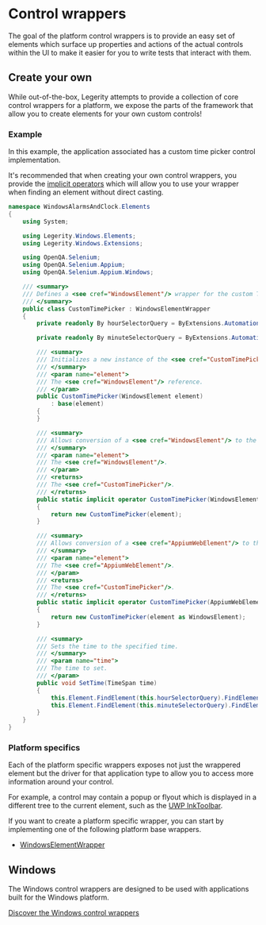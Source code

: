 # Control wrappers

The goal of the platform control wrappers is to provide an easy set of elements which surface up properties and actions of the actual controls within the UI to make it easier for you to write tests that interact with them. 

## Create your own

While out-of-the-box, Legerity attempts to provide a collection of core control wrappers for a platform, we expose the parts of the framework that allow you to create elements for your own custom controls!

### Example

In this example, the application associated has a custom time picker control implementation.

It's recommended that when creating your own control wrappers, you provide the [implicit operators](https://docs.microsoft.com/en-us/dotnet/csharp/language-reference/operators/user-defined-conversion-operators) which will allow you to use your wrapper when finding an element without direct casting.

```csharp
namespace WindowsAlarmsAndClock.Elements
{
    using System;

    using Legerity.Windows.Elements;
    using Legerity.Windows.Extensions;

    using OpenQA.Selenium;
    using OpenQA.Selenium.Appium;
    using OpenQA.Selenium.Appium.Windows;

    /// <summary>
    /// Defines a <see cref="WindowsElement"/> wrapper for the custom TimePicker control.
    /// </summary>
    public class CustomTimePicker : WindowsElementWrapper
    {
        private readonly By hourSelectorQuery = ByExtensions.AutomationId("HourLoopingSelector");

        private readonly By minuteSelectorQuery = ByExtensions.AutomationId("MinuteLoopingSelector");

        /// <summary>
        /// Initializes a new instance of the <see cref="CustomTimePicker"/> class.
        /// </summary>
        /// <param name="element">
        /// The <see cref="WindowsElement"/> reference.
        /// </param>
        public CustomTimePicker(WindowsElement element)
            : base(element)
        {
        }

        /// <summary>
        /// Allows conversion of a <see cref="WindowsElement"/> to the <see cref="CustomTimePicker"/> without direct casting.
        /// </summary>
        /// <param name="element">
        /// The <see cref="WindowsElement"/>.
        /// </param>
        /// <returns>
        /// The <see cref="CustomTimePicker"/>.
        /// </returns>
        public static implicit operator CustomTimePicker(WindowsElement element)
        {
            return new CustomTimePicker(element);
        }

        /// <summary>
        /// Allows conversion of a <see cref="AppiumWebElement"/> to the <see cref="CustomTimePicker"/> without direct casting.
        /// </summary>
        /// <param name="element">
        /// The <see cref="AppiumWebElement"/>.
        /// </param>
        /// <returns>
        /// The <see cref="CustomTimePicker"/>.
        /// </returns>
        public static implicit operator CustomTimePicker(AppiumWebElement element)
        {
            return new CustomTimePicker(element as WindowsElement);
        }

        /// <summary>
        /// Sets the time to the specified time.
        /// </summary>
        /// <param name="time">
        /// The time to set.
        /// </param>
        public void SetTime(TimeSpan time)
        {
            this.Element.FindElement(this.hourSelectorQuery).FindElementByName(time.ToString("%h")).Click();
            this.Element.FindElement(this.minuteSelectorQuery).FindElementByName(time.ToString("mm")).Click();
        }
    }
}
```

### Platform specifics

Each of the platform specific wrappers exposes not just the wrappered element but the driver for that application type to allow you to access more information around your control.

For example, a control may contain a popup or flyout which is displayed in a different tree to the current element, such as the [UWP InkToolbar](../src/Legerity/Windows/Elements/Core/InkToolbar.cs).

If you want to create a platform specific wrapper, you can start by implementing one of the following platform base wrappers.

- [WindowsElementWrapper](../src/Legerity/Windows/Elements/WindowsElementWrapper.cs)

## Windows

The Windows control wrappers are designed to be used with applications built for the Windows platform.

[Discover the Windows control wrappers](Windows/WindowsControlWrappers.md)